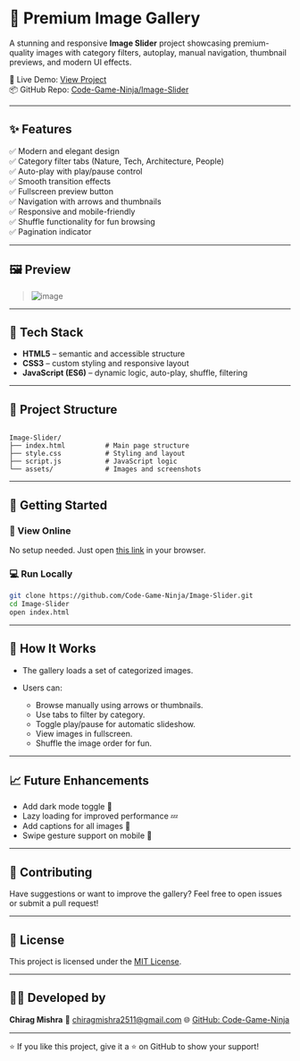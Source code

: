 # 🌄 Premium Image Gallery

A stunning and responsive **Image Slider** project showcasing premium-quality images with category filters, autoplay, manual navigation, thumbnail previews, and modern UI effects.

🎯 Live Demo: [View Project](https://code-game-ninja.github.io/Image-Slider/)  
📦 GitHub Repo: [Code-Game-Ninja/Image-Slider](https://github.com/Code-Game-Ninja/Image-Slider)

---

## ✨ Features

✅ Modern and elegant design  
✅ Category filter tabs (Nature, Tech, Architecture, People)  
✅ Auto-play with play/pause control  
✅ Smooth transition effects  
✅ Fullscreen preview button  
✅ Navigation with arrows and thumbnails  
✅ Responsive and mobile-friendly  
✅ Shuffle functionality for fun browsing  
✅ Pagination indicator

---

## 🖼️ Preview

> ![image](https://github.com/user-attachments/assets/0ee7a820-d82b-446b-9986-800cc24947a4)



---

## 🔧 Tech Stack

- **HTML5** – semantic and accessible structure  
- **CSS3** – custom styling and responsive layout  
- **JavaScript (ES6)** – dynamic logic, auto-play, shuffle, filtering

---

## 📁 Project Structure

```

Image-Slider/
├── index.html          # Main page structure
├── style.css           # Styling and layout
├── script.js           # JavaScript logic
└── assets/             # Images and screenshots

````

---

## 🚀 Getting Started

### 🔗 View Online
No setup needed. Just open [this link](https://code-game-ninja.github.io/Image-Slider/) in your browser.

### 💻 Run Locally
```bash
git clone https://github.com/Code-Game-Ninja/Image-Slider.git
cd Image-Slider
open index.html
````

---

## 🧠 How It Works

* The gallery loads a set of categorized images.
* Users can:

  * Browse manually using arrows or thumbnails.
  * Use tabs to filter by category.
  * Toggle play/pause for automatic slideshow.
  * View images in fullscreen.
  * Shuffle the image order for fun.

---

## 📈 Future Enhancements

* Add dark mode toggle 🌙
* Lazy loading for improved performance 💤
* Add captions for all images 📝
* Swipe gesture support on mobile 🤳

---

## 🙌 Contributing

Have suggestions or want to improve the gallery?
Feel free to open issues or submit a pull request!

---

## 📃 License

This project is licensed under the [MIT License](LICENSE).

---

## 👨‍💻 Developed by

**Chirag Mishra**
📧 [chiragmishra2511@gmail.com](mailto:chiragmishra2511@gmail.com)
🌐 [GitHub: Code-Game-Ninja](https://github.com/Code-Game-Ninja)

---

⭐ If you like this project, give it a ⭐ on GitHub to show your support!

